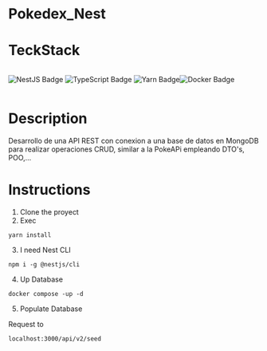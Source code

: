 # Pokedex_Nest

# TeckStack

<div style="display:flex">


![NestJS Badge](https://img.shields.io/badge/NestJS-E0234E?logo=nestjs&logoColor=fff&style=for-the-badge)
![TypeScript Badge](https://img.shields.io/badge/TypeScript-3178C6?logo=typescript&logoColor=fff&style=for-the-badge)
![Yarn Badge](https://img.shields.io/badge/Yarn-2C8EBB?logo=yarn&logoColor=fff&style=for-the-badge)

![Docker Badge](https://img.shields.io/badge/Docker-2496ED?logo=docker&logoColor=fff&style=for-the-badge)


</div>

# Description

Desarrollo de una API REST con conexion a una base de datos en MongoDB para realizar
operaciones CRUD, similar a la PokeAPi empleando DTO's, POO,...

# Instructions

1. Clone the proyect
2. Exec
```
yarn install
```
3. I need Nest CLI
```
npm i -g @nestjs/cli
```

4. Up Database
```
docker compose -up -d
```
 
5. Populate Database

Request to 
```
localhost:3000/api/v2/seed
```

